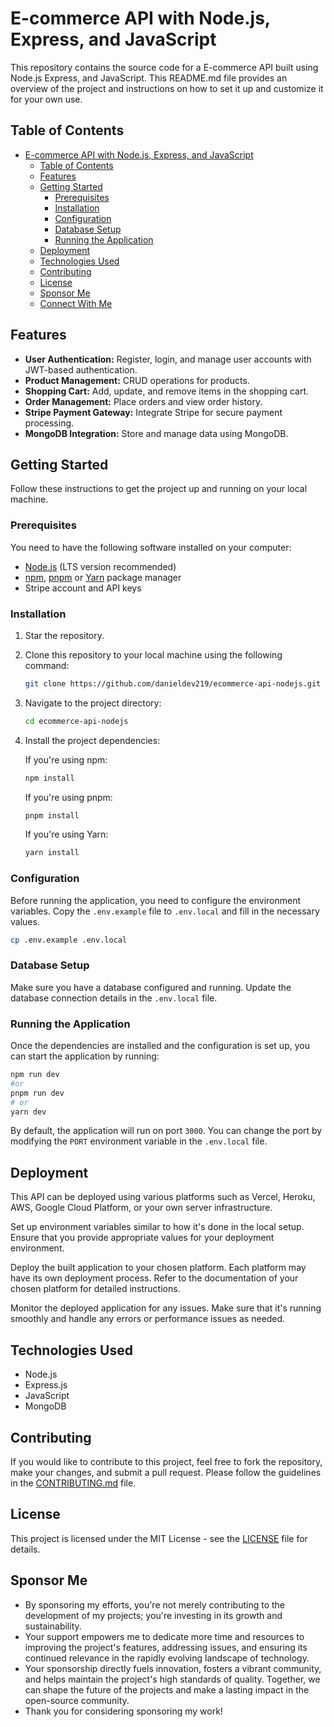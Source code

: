 # E-commerce API with Node.js, Express, and JavaScript

This repository contains the source code for a E-commerce API built using Node.js Express, and JavaScript. This README.md file provides an overview of the project and instructions on how to set it up and customize it for your own use.

## Table of Contents

- [E-commerce API with Node.js, Express, and JavaScript](#e-commerce-api-with-nodejs-express-and-javascript)
  - [Table of Contents](#table-of-contents)
  - [Features](#features)
  - [Getting Started](#getting-started)
    - [Prerequisites](#prerequisites)
    - [Installation](#installation)
    - [Configuration](#configuration)
    - [Database Setup](#database-setup)
    - [Running the Application](#running-the-application)
  - [Deployment](#deployment)
  - [Technologies Used](#technologies-used)
  - [Contributing](#contributing)
  - [License](#license)
  - [Sponsor Me](#sponsor-me)
  - [Connect With Me](#connect-with-me)

## Features

- **User Authentication:** Register, login, and manage user accounts with JWT-based authentication.
- **Product Management:** CRUD operations for products.
- **Shopping Cart:** Add, update, and remove items in the shopping cart.
- **Order Management:** Place orders and view order history.
- **Stripe Payment Gateway:** Integrate Stripe for secure payment processing.
- **MongoDB Integration:** Store and manage data using MongoDB.

## Getting Started

Follow these instructions to get the project up and running on your local machine.

### Prerequisites

You need to have the following software installed on your computer:

- [Node.js](https://nodejs.org/) (LTS version recommended)
- [npm](https://www.npmjs.com/), [pnpm](https://pnpm.io/) or [Yarn](https://yarnpkg.com/) package manager
- Stripe account and API keys

### Installation

1. Star the repository.

2. Clone this repository to your local machine using the following command:

   ```bash
   git clone https://github.com/danieldev219/ecommerce-api-nodejs.git
   ```

3. Navigate to the project directory:

   ```bash
   cd ecommerce-api-nodejs
   ```

4. Install the project dependencies:

   If you're using npm:

   ```bash
   npm install
   ```

   If you're using pnpm:

   ```bash
   pnpm install
   ```

   If you're using Yarn:

   ```bash
   yarn install
   ```

### Configuration

Before running the application, you need to configure the environment variables. Copy the `.env.example` file to `.env.local` and fill in the necessary values.

```bash
cp .env.example .env.local
```

### Database Setup

Make sure you have a database configured and running. Update the database connection details in the `.env.local` file.

### Running the Application

Once the dependencies are installed and the configuration is set up, you can start the application by running:

```bash
npm run dev
#or
pnpm run dev
# or
yarn dev
```

By default, the application will run on port `3000`. You can change the port by modifying the `PORT` environment variable in the `.env.local` file.

## Deployment

This API can be deployed using various platforms such as Vercel, Heroku, AWS, Google Cloud Platform, or your own server infrastructure.

Set up environment variables similar to how it's done in the local setup. Ensure that you provide appropriate values for your deployment environment.

Deploy the built application to your chosen platform. Each platform may have its own deployment process. Refer to the documentation of your chosen platform for detailed instructions.

Monitor the deployed application for any issues. Make sure that it's running smoothly and handle any errors or performance issues as needed.

## Technologies Used

- Node.js
- Express.js
- JavaScript
- MongoDB

## Contributing

If you would like to contribute to this project, feel free to fork the repository, make your changes, and submit a pull request. Please follow the guidelines in the [CONTRIBUTING.md](CONTRIBUTING.md) file.

## License

This project is licensed under the MIT License - see the [LICENSE](LICENSE) file for details.

## Sponsor Me

- By sponsoring my efforts, you're not merely contributing to the development of my projects; you're investing in its growth and sustainability.
- Your support empowers me to dedicate more time and resources to improving the project's features, addressing issues, and ensuring its continued relevance in the rapidly evolving landscape of technology.
- Your sponsorship directly fuels innovation, fosters a vibrant community, and helps maintain the project's high standards of quality. Together, we can shape the future of the projects and make a lasting impact in the open-source community.
- Thank you for considering sponsoring my work!
